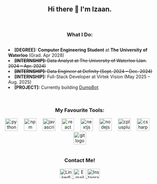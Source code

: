 <div align="center">
  <h2>Hi there 👋 I'm Izaan.</h2>
</div>
<br>

<div align="center">

<h3>What I Do:</h3>

<ul style="list-style-position: inside; text-align: left; display: inline-block;">
  <li><strong>[DEGREE]:</strong> <strong>Computer Engineering Student</strong> at <strong>The University of Waterloo</strong> (Grad. Apr 2028)</li>
  <li><s><strong>[INTERNSHIP]:</strong> Data Analyst at The University of Waterloo (Jan. 2024 – Apr. 2024)</s></li>
  <li><s><strong>[INTERNSHIP]:</strong> Data Engineer at Definity (Sept. 2024 – Dec. 2024)</s></li>
  <li><strong>[INTERNSHIP]:</strong> Full-Stack Developer at Virtek Vision (May 2025 – Aug. 2025)</li>
  <li><strong>[PROJECT]:</strong> Currently building <a href="https://github.com/IzaanQaiser/DumpBot">DumpBot</a></li>
</ul>

</div>
<br>

<div align="center">
  <h3>My Favourite Tools:</h3>
</div>

<div align="center">
  <img src="https://cdn.jsdelivr.net/gh/devicons/devicon/icons/python/python-original.svg" height="40" alt="python logo"  />
  <img width="12" />
  <img src="https://cdn.jsdelivr.net/gh/devicons/devicon/icons/npm/npm-original-wordmark.svg" height="40" alt="npm logo"  />
  <img width="12" />
  <img src="https://cdn.jsdelivr.net/gh/devicons/devicon/icons/javascript/javascript-original.svg" height="40" alt="javascript logo"  />
  <img width="12" />
  <img src="https://cdn.jsdelivr.net/gh/devicons/devicon/icons/react/react-original.svg" height="40" alt="react logo"  />
  <img width="12" />
  <img src="https://cdn.jsdelivr.net/gh/devicons/devicon/icons/nextjs/nextjs-original.svg" height="40" alt="nextjs logo"  />
  <img width="12" />
  <img src="https://cdn.jsdelivr.net/gh/devicons/devicon/icons/nodejs/nodejs-original.svg" height="40" alt="nodejs logo"  />
  <img width="12" />
  <img src="https://cdn.jsdelivr.net/gh/devicons/devicon/icons/cplusplus/cplusplus-original.svg" height="40" alt="cplusplus logo"  />
  <img width="12" />
  <img src="https://cdn.jsdelivr.net/gh/devicons/devicon/icons/csharp/csharp-original.svg" height="40" alt="csharp logo"  />
  <img width="12" />
  <img src="https://cdn.jsdelivr.net/gh/devicons/devicon/icons/git/git-original.svg" height="40" alt="git logo"  />
</div>

<br>

<div align="center">

<h3>Contact Me!</h3>

<p>
  <a href="https://www.linkedin.com/in/izaanq/" target="blank">
    <img src="https://raw.githubusercontent.com/rahuldkjain/github-profile-readme-generator/master/src/images/icons/Social/linked-in-alt.svg" alt="LinkedIn" height="30" width="40" />
  </a>
  <a href="mailto:i2qaiser@uwaterloo.ca" target="blank">
    <img src="https://raw.githubusercontent.com/maurodesouza/profile-readme-generator/master/src/assets/icons/social/microsoft-outlook/default.svg" alt="Email" height="30" width="40" />
  </a>
  <a href="https://www.instagram.com/izaan.qaiser/" target="blank">
    <img src="https://raw.githubusercontent.com/rahuldkjain/github-profile-readme-generator/master/src/images/icons/Social/instagram.svg" alt="Instagram" height="30" width="40" />
  </a>
</p>

</div>




